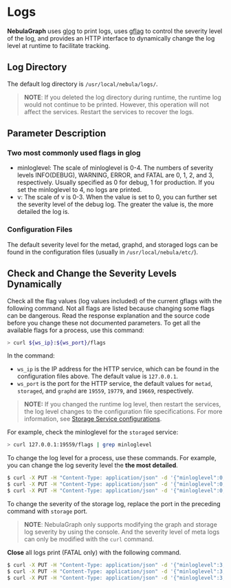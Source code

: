 # Logs

**NebulaGraph** uses [glog](https://github.com/google/glog) to print logs, uses [gflag](https://gflags.github.io/gflags/) to control the severity level of the log, and provides an HTTP interface to dynamically change the log level at runtime to facilitate tracking.

## Log Directory

The default log directory is `/usr/local/nebula/logs/`.

> **NOTE**: If you deleted the log directory during runtime, the runtime log would not continue to be printed. However, this operation will not affect the services. Restart the services to recover the logs.

## Parameter Description

### Two most commonly used flags in glog

- minloglevel: The scale of minloglevel is 0-4. The numbers of severity levels INFO(DEBUG), WARNING, ERROR, and FATAL are 0, 1, 2, and 3, respectively. Usually specified as 0 for debug, 1 for production. If you set the minloglevel to 4, no logs are printed.
- v: The scale of v is 0-3. When the value is set to 0,  you can further set the severity level of the debug log. The greater the value is, the more detailed the log is.

### Configuration Files

The default severity level for the metad, graphd, and storaged logs can be found in the configuration files (usually in `/usr/local/nebula/etc/`).

## Check and Change the Severity Levels Dynamically

Check all the flag values (log values included) of the current gflags with the following command. Not all flags are listed because changing some flags can be dangerous. Read the response explanation and the source code before you change these not documented parameters. To get all the available flags for a process, use this command:

```bash
> curl ${ws_ip}:${ws_port}/flags
```

In the command:

- `ws_ip` is the IP address for the HTTP service, which can be found in the configuration files above. The default value is `127.0.0.1`.
- `ws_port` is the port for the HTTP service, the default values for `metad`, `storaged`, and `graphd` are `19559`, `19779`, and `19669`, respectively.

> **NOTE:** If you changed the runtime log level, then restart the services, the log level changes to the configuration file specifications. For more information, see [Storage Service configurations](../1.configurations/4.storage-config.md).

For example, check the minloglevel for the `storaged` service:

```bash
> curl 127.0.0.1:19559/flags | grep minloglevel
```

To change the log level for a process, use these commands. For example, you can change the log severity level the **the most detailed**.

```bash
$ curl -X PUT -H "Content-Type: application/json" -d '{"minloglevel":0,"v":3}' "127.0.0.1:19779/flags" # storaged
$ curl -X PUT -H "Content-Type: application/json" -d '{"minloglevel":0,"v":3}' "127.0.0.1:19669/flags" # graphd
$ curl -X PUT -H "Content-Type: application/json" -d '{"minloglevel":0,"v":3}' "127.0.0.1:19559/flags" # metad
```

<!-- In the Nebula Console, check the severity minloglevel of `graphd` and set it to **the most detailed** with the these commands.

```ngql
nebula> GET CONFIGS graph:minloglevel;
nebula> UPDATE CONFIGS graph:minloglevel=0;
``` 
-->

To change the severity of the storage log, replace the port in the preceding command with `storage` port.

> **NOTE**: NebulaGraph only supports modifying the graph and storage log severity by using the console. And the severity level of meta logs can only be modified with the `curl` command.

**Close** all logs print (FATAL only) with the following command.

```bash
$ curl -X PUT -H "Content-Type: application/json" -d '{"minloglevel":3,"v":0}' "127.0.0.1:19779/flags" # storaged
$ curl -X PUT -H "Content-Type: application/json" -d '{"minloglevel":3,"v":0}' "127.0.0.1:19669/flags" # graphd
$ curl -X PUT -H "Content-Type: application/json" -d '{"minloglevel":3,"v":0}' "127.0.0.1:19559/flags" # metad
```
